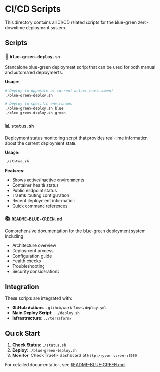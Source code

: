 # CI/CD Scripts

This directory contains all CI/CD related scripts for the blue-green zero-downtime deployment system.

## Scripts

### 🚀 `blue-green-deploy.sh`
Standalone blue-green deployment script that can be used for both manual and automated deployments.

**Usage:**
```bash
# Deploy to opposite of current active environment
./blue-green-deploy.sh

# Deploy to specific environment
./blue-green-deploy.sh blue
./blue-green-deploy.sh green
```

### 📊 `status.sh`
Deployment status monitoring script that provides real-time information about the current deployment state.

**Usage:**
```bash
./status.sh
```

**Features:**
- Shows active/inactive environments
- Container health status
- Public endpoint status
- Traefik routing configuration
- Recent deployment information
- Quick command references

### 📚 `README-BLUE-GREEN.md`
Comprehensive documentation for the blue-green deployment system including:
- Architecture overview
- Deployment process
- Configuration guide
- Health checks
- Troubleshooting
- Security considerations

## Integration

These scripts are integrated with:
- **GitHub Actions**: `.github/workflows/deploy.yml`
- **Main Deploy Script**: `../deploy.sh`
- **Infrastructure**: `../terraform/`

## Quick Start

1. **Check Status**: `./status.sh`
2. **Deploy**: `./blue-green-deploy.sh`
3. **Monitor**: Check Traefik dashboard at `http://your-server:8080`

For detailed documentation, see [README-BLUE-GREEN.md](README-BLUE-GREEN.md). 
